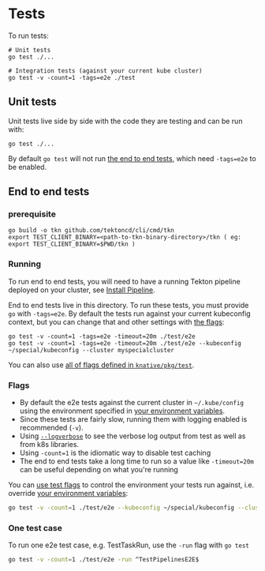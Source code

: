 # Tests

To run tests:

```shell
# Unit tests
go test ./...

# Integration tests (against your current kube cluster)
go test -v -count=1 -tags=e2e ./test
```

## Unit tests

Unit tests live side by side with the code they are testing and can be run with:

```shell
go test ./...
```

By default `go test` will not run [the end to end tests](#end-to-end-tests),
which need `-tags=e2e` to be enabled.

## End to end tests

### prerequisite
```shell
go build -o tkn github.com/tektoncd/cli/cmd/tkn
export TEST_CLIENT_BINARY=<path-to-tkn-binary-directory>/tkn ( eg: export TEST_CLIENT_BINARY=$PWD/tkn ) 
```
### Running

To run end to end tests, you will need to have a running Tekton
pipeline deployed on your cluster, see [Install Pipeline](../DEVELOPMENT.md#install-pipeline).

End to end tests live in this directory. To run these tests, you must provide
`go` with `-tags=e2e`. By default the tests run against your current kubeconfig
context, but you can change that and other settings with [the flags](#flags):

```shell
go test -v -count=1 -tags=e2e -timeout=20m ./test/e2e
go test -v -count=1 -tags=e2e -timeout=20m ./test/e2e --kubeconfig ~/special/kubeconfig --cluster myspecialcluster
```

You can also use
[all of flags defined in `knative/pkg/test`](https://github.com/knative/pkg/tree/master/test#flags).

### Flags

- By default the e2e tests against the current cluster in `~/.kube/config` using
  the environment specified in
  [your environment variables](/DEVELOPMENT.md#environment-setup).
- Since these tests are fairly slow, running them with logging enabled is
  recommended (`-v`).
- Using [`--logverbose`](#output-verbose-log) to see the verbose log output from
  test as well as from k8s libraries.
- Using `-count=1` is
  the idiomatic way to disable test caching
- The end to end tests take a long time to run so a value like `-timeout=20m`
  can be useful depending on what you're running

You can [use test flags](#flags) to control the environment your tests run
against, i.e. override
[your environment variables](/DEVELOPMENT.md#environment-setup):

```bash
go test -v -count=1 ./test/e2e --kubeconfig ~/special/kubeconfig --cluster myspecialcluster
```

### One test case

To run one e2e test case, e.g. TestTaskRun, use
the `-run` flag with `go test`

```bash
go test -v -count=1 ./test/e2e -run ^TestPipelinesE2E$
```

